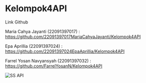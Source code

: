 # Kelompok4API
Link Github

Maria Cahya Jayanti				  (22091397017)  : https://github.com/22091397017MariaCahyaJayanti/Kelompok4API 

Epa Aprillia					      (22091397024)  : https://github.com/22091397024EpaAprillia/Kelompok4API 

Farrel Yosan Navyansyah			(22091397032)  : https://github.com/FarrelYosanN/Kelompok4API

![SS API]()
